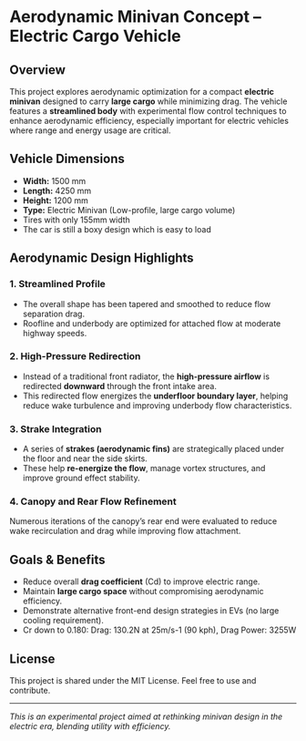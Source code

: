 # Aerodynamic Minivan Concept – Electric Cargo Vehicle

## Overview

This project explores aerodynamic optimization for a compact **electric minivan** designed to carry **large cargo** while minimizing drag. The vehicle features a **streamlined body** with experimental flow control techniques to enhance aerodynamic efficiency, especially important for electric vehicles where range and energy usage are critical.

## Vehicle Dimensions

- **Width:** 1500 mm  
- **Length:** 4250 mm  
- **Height:** 1200 mm  
- **Type:** Electric Minivan (Low-profile, large cargo volume)
- Tires with only 155mm width
- The car is still a boxy design which is easy to load 

## Aerodynamic Design Highlights

### 1. **Streamlined Profile**
- The overall shape has been tapered and smoothed to reduce flow separation drag.
- Roofline and underbody are optimized for attached flow at moderate highway speeds.


### 2. **High-Pressure Redirection**
- Instead of a traditional front radiator, the **high-pressure airflow** is redirected **downward** through the front intake area.
- This redirected flow energizes the **underfloor boundary layer**, helping reduce wake turbulence and improving underbody flow characteristics.

### 3. **Strake Integration**
- A series of **strakes (aerodynamic fins)** are strategically placed under the floor and near the side skirts.
- These help **re-energize the flow**, manage vortex structures, and improve ground effect stability.

### 4. **Canopy and Rear Flow Refinement**
Numerous iterations of the canopy’s rear end were evaluated to reduce wake recirculation and drag while improving flow attachment.


## Goals & Benefits

- Reduce overall **drag coefficient** (Cd) to improve electric range.
- Maintain **large cargo space** without compromising aerodynamic efficiency.
- Demonstrate alternative front-end design strategies in EVs (no large cooling requirement).
- Cr down to 0.180: Drag: 130.2N at 25m/s-1 (90 kph), Drag Power: 3255W 

## License

This project is shared under the MIT License. Feel free to use and contribute.

---

*This is an experimental project aimed at rethinking minivan design in the electric era, blending utility with efficiency.*
